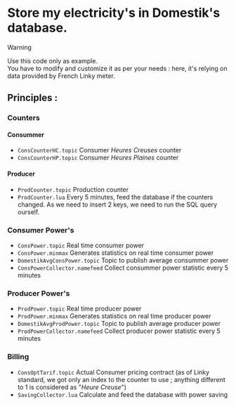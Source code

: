 # Store my electricity's in Domestik's database.

> [!WARNING]  
> Use this code only as example.<br>
> You have to modify and customize it as per your needs : 
> here, it's relying on data provided by French Linky meter.

## Principles :

### Counters
#### Consummer
- `ConsCounterHC.topic` Consumer *Heures Creuses* counter
- `ConsCounterHP.topic` Consumer *Heures Plaines* counter

#### Producer
- `ProdCounter.topic` Production counter
- `ProdCounter.lua` Every 5 minutes, feed the database if the counters changed. As we need to insert 2 keys, we need to run the SQL query ourself.

### Consumer Power's

- `ConsPower.topic` Real time consumer power
- `ConsPower.minmax` Generates statistics on real time consumer power
- `DomestikAvgConsPower.topic` Topic to publish average consummer power
- `ConsPowerCollector.namefeed` Collect consummer power statistic every 5 minutes

### Producer Power's
- `ProdPower.topic` Real time producer power
- `ProdPower.minmax` Generates statistics on real time producer power
- `DomestikAvgProdPower.topic` Topic to publish average producer power
- `ProdPowerCollector.namefeed` Collect producer power statistic every 5 minutes

### Billing
- `ConsOptTarif.topic` Actual Consumer pricing contract (as of Linky standard, we got only an index to the counter to use ; anything different to 1 is considered as "*Heure Creuse*")
- `SavingCollector.lua` Calculate and feed the database with power saving

